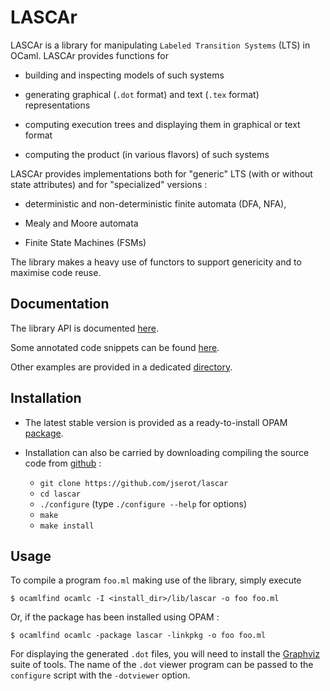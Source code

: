 LASCAr 
======

LASCAr is a library for manipulating `Labeled Transition Systems` (LTS) in OCaml.
LASCAr provides functions for

* building and inspecting models of such systems

* generating graphical (`.dot` format) and text (`.tex` format) representations

* computing execution trees and displaying them in graphical or text format

* computing the product (in various flavors) of such systems

LASCAr provides implementations both for "generic" LTS (with or without state attributes) and for "specialized" versions :

* deterministic and non-deterministic finite automata (DFA, NFA),

* Mealy and Moore automata

* Finite State Machines (FSMs)

The library makes a heavy use of functors to support genericity and to maximise code reuse. 

Documentation
-------------

The library API is documented
[here](http://htmlpreview.github.io/?https://github.com/jserot/lascar/blob/master/doc/html/lascar/index.html).

Some annotated code snippets can be found
[here](http://htmlpreview.github.io/?https://github.com/jserot/lascar/blob/master/doc/tutorial/tutorial.html).

Other examples are provided in a dedicated [directory](https://github.com/jserot/lascar/tree/master/examples).

Installation
------------

* The latest stable version is provided as a ready-to-install OPAM
[package](https://opam.ocaml.org/packages/lascar). 

* Installation can also be carried by downloading compiling the source code from
[github](https://github.com/jserot/lascar) :
  * `git clone https://github.com/jserot/lascar`
  * `cd lascar`
  * `./configure` (type `./configure --help` for options)
  * `make`
  * `make install`

Usage
-----

To compile a program `foo.ml` making use of the library, simply execute

    $ ocamlfind ocamlc -I <install_dir>/lib/lascar -o foo foo.ml

Or, if the package has been installed using OPAM :

    $ ocamlfind ocamlc -package lascar -linkpkg -o foo foo.ml

For displaying the generated `.dot` files, you will need to install the
[Graphviz](http://www.graphviz.org) suite of tools. The name of the `.dot` viewer program can be
passed to the `configure` script with the `-dotviewer` option.

